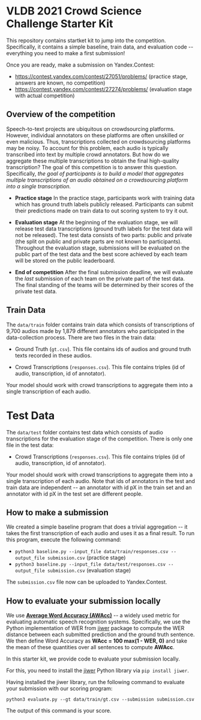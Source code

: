 # VLDB 2021 Crowd Science Challenge Starter Kit
This repository contains startket kit to jump into the competition. Specifically, it contains a simple baseline, train data, and evaluation code -- everything you need to make a first submission!

Once you are ready, make a submission on Yandex.Contest:

* <https://contest.yandex.com/contest/27051/problems/> (practice stage, answers are known, no competition)
* <https://contest.yandex.com/contest/27274/problems/> (evaluation stage with actual competition)

## Overview of the competition

Speech-to-text projects are ubiquitous on crowdsourcing platforms. However, individual annotators on these platforms are often unskilled or even malicious. Thus, transcriptions collected on crowdsourcing platforms may be noisy. To account for this problem, each audio is typically transcribed into text by multiple crowd annotators. But how do we aggregate these multiple transcriptions to obtain the final high-quality transcription? The goal of this competition is to answer this question. Specifically, *the goal of participants is to build a model that aggregates multiple transcriptions of an audio obtained on a crowdsourcing platform into a single transcription.*

- **Practice stage** In the practice stage, participants work with training data which has ground truth labels publicly released. Participants can submit their predictions made on train data to out scoring system to try it out.

- **Evaluation stage** At the beginning of the evaluation stage, we will release test data transcriptions (ground truth labels for the test data will not be released). The test data consists of two parts: public and private (the split on public and private parts are not known to participants). Throughout the evaluation stage, submissions will be evaluated on the public part of the test data and the best score achieved by each team will be stored on the public leaderboard.

- **End of competition**
After the final submission deadline, we will evaluate the *last* submission of each team on the private part of the test data. The final standing of the teams will be determined by their scores of the private test data.

## Train Data

The `data/train` folder contains train data which consists of transcriptions of 9,700 audios made by 1,879 different annotators who participated in the data-collection process. There are two files in the train data:

- Ground Truth (`gt.csv`). This file contains ids of audios and ground truth texts recorded in these audios.

- Crowd Transcriptions (`responses.csv`). This file contains triples (id of audio, transcription, id of annotator).

Your model should work with crowd transcriptions to aggregate them into a single transcription of each audio.

# Test Data

The `data/test` folder contains test data which consists of audio transcriptions for the evaluation stage of the competition. There is only one file in the test data:

- Crowd Transcriptions (`responses.csv`). This file contains triples (id of audio, transcription, id of annotator).

Your model should work with crowd transcriptions to aggregate them into a single transcription of each audio. Note that ids of annotators in the test and train data are independent -- an annotator with id pX in the train set and an annotator with id pX in the test set are different people.

## How to make a submission
We created a simple baseline program that does a trivial aggregation -- it takes the first transcription of each audio and uses it as a final result. To run this program, execute the following command:

* `python3 baseline.py --input_file data/train/responses.csv --output_file submission.csv` (practice stage)
* `python3 baseline.py --input_file data/test/responses.csv --output_file submission.csv` (evaluation stage)

The `submission.csv` file now can be uploaded to Yandex.Contest.

## How to evaluate your submission locally

We use [**Average Word Accuracy (AWAcc)**](https://en.wikipedia.org/wiki/Word_error_rate) -- a widely used metric for evaluating automatic speech recognition systems. Specifically, we use the Python implementation of WER from [jiwer](https://github.com/jitsi/jiwer/) package to compute the WER distance between each submitted prediction and the ground truth sentence. We then define Word Accuracy as **WAcc = 100  max(1 - WER, 0)** and take the mean of these quantities over all sentences to compute **AWAcc**.

In this starter kit, we provide code to evaluate your submission locally.

For this, you need to install the [jiwer](https://pypi.org/project/jiwer/) Python library  via `pip install jiwer`.

Having installed the jiwer library, run the following command to evaluate your submission with our scoring program:

`python3 evaluate.py --gt data/train/gt.csv --submission submission.csv`

The output of this command is your score.
